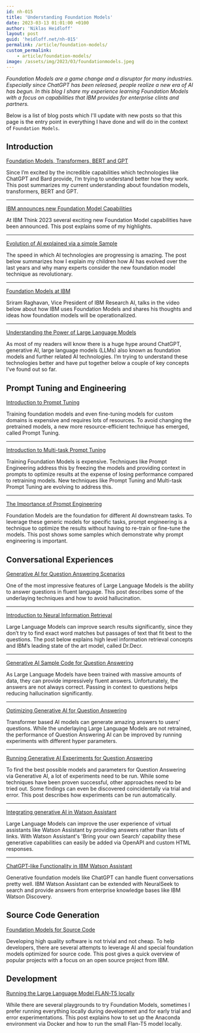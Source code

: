 ```yaml
---
id: nh-015
title: 'Understanding Foundation Models'
date: 2023-03-13 01:01:00 +0100
author: 'Niklas Heidloff'
layout: post
guid: 'heidloff.net/nh-015'
permalink: /article/foundation-models/
custom_permalink:
    - article/foundation-models/
image: /assets/img/2023/03/foundationmodels.jpeg
---
```


*Foundation Models are a game change and a disruptor for many industries. Especially since ChatGPT has been released, people realize a new era of AI has begun. In this blog I share my experience learning Foundation Models with a focus on capabilities that IBM provides for enterprise clints and partners.*

Below is a list of blog posts which I'll update with new posts so that this page is the entry point in everything I have done and will do in the context of `Foundation Models`.


## Introduction

[Foundation Models, Transformers, BERT and GPT](https://heidloff.net/article/foundation-models-transformers-bert-and-gpt/)

Since I’m excited by the incredible capabilities which technologies like ChatGPT and Bard provide, I’m trying to understand better how they work. This post summarizes my current understanding about foundation models, transformers, BERT and GPT.

---

[IBM announces new Foundation Model Capabilities](https://heidloff.net/article/ibm-announces-new-foundation-model-capabilities/)

At IBM Think 2023 several exciting new Foundation Model capabilities have been announced. This post explains some of my highlights.

---

[Evolution of AI explained via a simple Sample](https://heidloff.net/article/evolution-of-ai-simple-sample/)

The speed in which AI technologies are progressing is amazing. The post below summarizes how I explain my children how AI has evolved over the last years and why many experts consider the new foundation model technique as revolutionary.

---

[Foundation Models at IBM](https://heidloff.net/article/foundation-models-at-ibm/)

Sriram Raghavan, Vice President of IBM Research AI, talks in the video below about how IBM uses Foundation Models and shares his thoughts and ideas how foundation models will be operationalized.

---

[Understanding the Power of Large Language Models](https://heidloff.net/article/understanding-large-language-models/)

As most of my readers will know there is a huge hype around ChatGPT, generative AI, large language models (LLMs) also known as foundation models and further related AI technologies. I’m trying to understand these technologies better and have put together below a couple of key concepts I’ve found out so far.


## Prompt Tuning and Engineering

[Introduction to Prompt Tuning](https://heidloff.net/article/introduction-to-prompt-tuning/)

Training foundation models and even fine-tuning models for custom domains is expensive and requires lots of resources. To avoid changing the pretrained models, a new more resource-efficient technique has emerged, called Prompt Tuning.

---

[Introduction to Multi-task Prompt Tuning](https://heidloff.net/article/introduction-multi-task-prompt-tuning/)

Training Foundation Models is expensive. Techniques like Prompt Engineering address this by freezing the models and providing context in prompts to optimize results at the expense of losing performance compared to retraining models. New techniques like Prompt Tuning and Multi-task Prompt Tuning are evolving to address this.

---

[The Importance of Prompt Engineering](https://heidloff.net/article/importance-of-prompt-engineering/)

Foundation Models are the foundation for different AI downstream tasks. To leverage these generic models for specific tasks, prompt engineering is a technique to optimize the results without having to re-train or fine-tune the models. This post shows some samples which demonstrate why prompt engineering is important.


## Conversational Experiences

[Generative AI for Question Answering Scenarios](https://heidloff.net/article/question-answering-transformers/)

One of the most impressive features of Large Language Models is the ability to answer questions in fluent language. This post describes some of the underlaying techniques and how to avoid hallucination.

---

[Introduction to Neural Information Retrieval](https://heidloff.net/article/introduction-neural-information-retrieval/)

Large Language Models can improve search results significantly, since they don’t try to find exact word matches but passages of text that fit best to the questions. The post below explains high level information retrieval concepts and IBM’s leading state of the art model, called Dr.Decr.

---

[Generative AI Sample Code for Question Answering](https://heidloff.net/article/sample-question-answering)

As Large Language Models have been trained with massive amounts of data, they can provide impressively fluent answers. Unfortunately, the answers are not always correct. Passing in context to questions helps reducing hallucination significantly.

---

[Optimizing Generative AI for Question Answering](https://heidloff.net/article/optimizing-generative-ai-for-question-answering/)

Transformer based AI models can generate amazing answers to users' questions. While the underlaying Large Language Models are not retrained, the performance of Question Answering AI can be improved by running experiments with different hyper parameters.

---

[Running Generative AI Experiments for Question Answering](https://heidloff.net/article/running-generative-ai-experiments-for-question-answering/)

To find the best possible models and parameters for Question Answering via Generative AI, a lot of experiments need to be run. While some techniques have been proven successful, other approaches need to be tried out. Some findings can even be discovered coincidentally via trial and error. This post describes how experiments can be run automatically.

---

[Integrating generative AI in Watson Assistant](https://heidloff.net//article/integrating-generative-ai-in-watson-assistant/)

Large Language Models can improve the user experience of virtual assistants like Watson Assistant by providing answers rather than lists of links. With Watson Assistant's 'Bring your own Search' capability these generative capabilities can easily be added via OpenAPI and custom HTML responses.

---

[ChatGPT-like Functionality in IBM Watson Assistant](https://heidloff.net/article/chatgpt-like-functionality-in-watson-assistant/)

Generative foundation models like ChatGPT can handle fluent conversations pretty well. IBM Watson Assistant can be extended with NeuralSeek to search and provide answers from enterprise knowledge bases like IBM Watson Discovery.


## Source Code Generation

[Foundation Models for Source Code](https://heidloff.net/article/foundation-models-for-source-code/)

Developing high quality software is not trivial and not cheap. To help developers, there are several attempts to leverage AI and special foundation models optimized for source code. This post gives a quick overview of popular projects with a focus on an open source project from IBM.


## Development

[Running the Large Language Model FLAN-T5 locally](https://heidloff.net/article/running-llm-flan-t5-locally/)

While there are several playgrounds to try Foundation Models, sometimes I prefer running everything locally during development and for early trial and error experimentations. This post explains how to set up the Anaconda environment via Docker and how to run the small Flan-T5 model locally.
